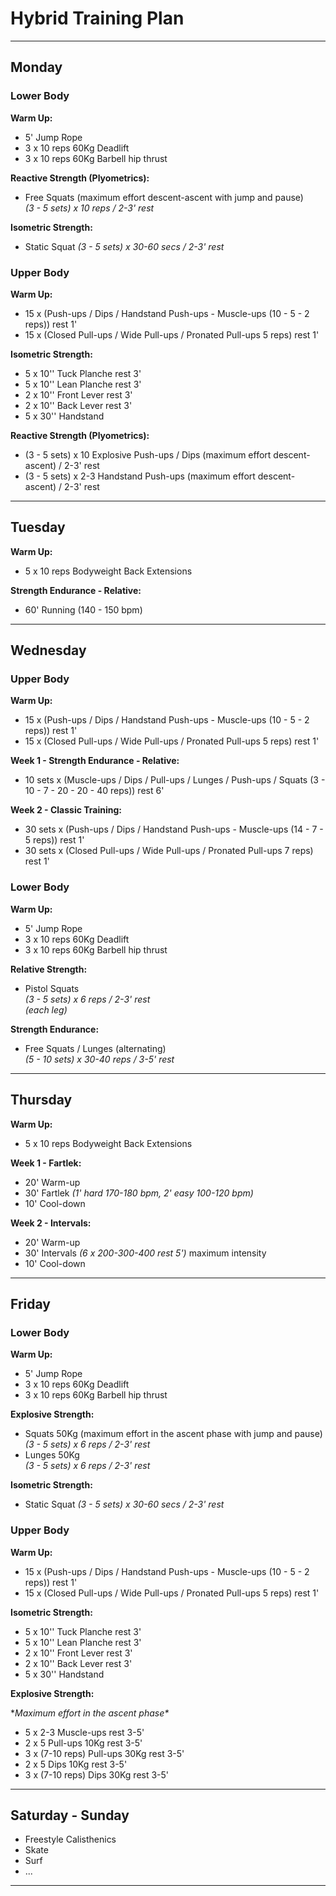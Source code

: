 # Hybrid Training Plan

---

## Monday

### Lower Body

**Warm Up:**
- 5' Jump Rope  
- 3 x 10 reps 60Kg Deadlift 
- 3 x 10 reps 60Kg Barbell hip thrust

**Reactive Strength (Plyometrics):**  
- Free Squats (maximum effort descent-ascent with jump and pause)  
  *(3 - 5 sets) x 10 reps / 2-3' rest*  

**Isometric Strength:**  
- Static Squat 
  *(3 - 5 sets) x 30-60 secs / 2-3' rest*  

### Upper Body

**Warm Up:**
- 15 x (Push-ups / Dips / Handstand Push-ups - Muscle-ups (10 - 5 - 2 reps)) rest 1'  
- 15 x (Closed Pull-ups / Wide Pull-ups / Pronated Pull-ups 5 reps) rest 1'  

**Isometric Strength:**  
- 5 x 10'' Tuck Planche rest 3'  
- 5 x 10'' Lean Planche rest 3'  
- 2 x 10'' Front Lever rest 3'  
- 2 x 10'' Back Lever rest 3'  
- 5 x 30'' Handstand  

**Reactive Strength (Plyometrics):**  
- (3 - 5 sets) x 10 Explosive Push-ups / Dips (maximum effort descent-ascent) / 2-3' rest  
- (3 - 5 sets) x 2-3 Handstand Push-ups (maximum effort descent-ascent) / 2-3' rest  
    
---

## Tuesday

**Warm Up:**
- 5 x 10 reps Bodyweight Back Extensions  

**Strength Endurance - Relative:**
- 60' Running (140 - 150 bpm)  

---

## Wednesday

### Upper Body

**Warm Up:**  
- 15 x (Push-ups / Dips / Handstand Push-ups - Muscle-ups (10 - 5 - 2 reps)) rest 1'  
- 15  x (Closed Pull-ups / Wide Pull-ups / Pronated Pull-ups 5 reps) rest 1'  

**Week 1 - Strength Endurance - Relative:**  
- 10 sets x (Muscle-ups / Dips / Pull-ups / Lunges / Push-ups / Squats (3 - 10 - 7 - 20 - 20 - 40 reps)) rest 6'  

**Week 2 - Classic Training:**  
- 30 sets x (Push-ups / Dips / Handstand Push-ups - Muscle-ups (14 - 7 - 5 reps)) rest 1'  
- 30 sets x (Closed Pull-ups / Wide Pull-ups / Pronated Pull-ups 7 reps) rest 1'  

### Lower Body

**Warm Up:**  
- 5' Jump Rope  
- 3 x 10 reps 60Kg Deadlift 
- 3 x 10 reps 60Kg Barbell hip thrust 

**Relative Strength:**  
- Pistol Squats  
  *(3 - 5 sets) x 6 reps / 2-3' rest*  
  *(each leg)*  

**Strength Endurance:**  
- Free Squats / Lunges (alternating)  
  *(5 - 10 sets) x 30-40 reps / 3-5' rest*  

---

## Thursday

**Warm Up:**
- 5 x 10 reps Bodyweight Back Extensions  

**Week 1 - Fartlek:**  
- 20' Warm-up  
- 30' Fartlek *(1' hard 170-180 bpm, 2' easy 100-120 bpm)*  
- 10' Cool-down  

**Week 2 - Intervals:**  
- 20' Warm-up  
- 30' Intervals *(6 x 200-300-400 rest 5')* maximum intensity  
- 10' Cool-down  

---

## Friday

### Lower Body

**Warm Up:**  
- 5' Jump Rope  
- 3 x 10 reps 60Kg Deadlift 
- 3 x 10 reps 60Kg Barbell hip thrust 

**Explosive Strength:**  
- Squats 50Kg (maximum effort in the ascent phase with jump and pause)  
  *(3 - 5 sets) x 6 reps / 2-3' rest*  
- Lunges 50Kg  
  *(3 - 5 sets) x 6 reps / 2-3' rest*  

**Isometric Strength:**  
- Static Squat
  *(3 - 5 sets) x 30-60 secs / 2-3' rest*  

### Upper Body

**Warm Up:**  
- 15 x (Push-ups / Dips / Handstand Push-ups - Muscle-ups (10 - 5 - 2 reps)) rest 1'  
- 15 x (Closed Pull-ups / Wide Pull-ups / Pronated Pull-ups 5 reps) rest 1'  

**Isometric Strength:**  
- 5 x 10'' Tuck Planche rest 3'  
- 5 x 10'' Lean Planche rest 3'  
- 2 x 10'' Front Lever rest 3'  
- 2 x 10'' Back Lever rest 3'  
- 5 x 30'' Handstand  

**Explosive Strength:**  

\**Maximum effort in the ascent phase\**  

- 5 x 2-3 Muscle-ups rest 3-5'  
- 2 x 5 Pull-ups 10Kg rest 3-5'  
- 3 x (7-10 reps) Pull-ups 30Kg rest 3-5'  
- 2 x 5 Dips 10Kg rest 3-5'  
- 3 x (7-10 reps) Dips 30Kg rest 3-5'  

---

## Saturday - Sunday

- Freestyle Calisthenics  
- Skate  
- Surf  
- ...  

---

